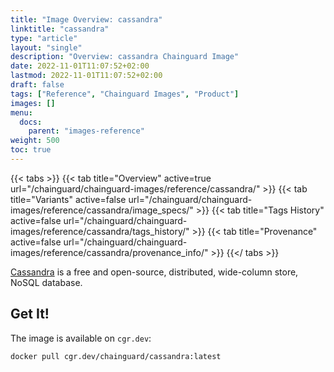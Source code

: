 ```yaml
---
title: "Image Overview: cassandra"
linktitle: "cassandra"
type: "article"
layout: "single"
description: "Overview: cassandra Chainguard Image"
date: 2022-11-01T11:07:52+02:00
lastmod: 2022-11-01T11:07:52+02:00
draft: false
tags: ["Reference", "Chainguard Images", "Product"]
images: []
menu:
  docs:
    parent: "images-reference"
weight: 500
toc: true
---
```


{{< tabs >}}
{{< tab title="Overview" active=true url="/chainguard/chainguard-images/reference/cassandra/" >}}
{{< tab title="Variants" active=false url="/chainguard/chainguard-images/reference/cassandra/image_specs/" >}}
{{< tab title="Tags History" active=false url="/chainguard/chainguard-images/reference/cassandra/tags_history/" >}}
{{< tab title="Provenance" active=false url="/chainguard/chainguard-images/reference/cassandra/provenance_info/" >}}
{{</ tabs >}}



<!--overview:start-->
[Cassandra](https://cassandra.apache.org) is a free and open-source, distributed, wide-column store, NoSQL database.
<!--overview:end-->

<!--getting:start-->
## Get It!
The image is available on `cgr.dev`:

```
docker pull cgr.dev/chainguard/cassandra:latest
```
<!--getting:end-->

<!--body:start-->
<!--body:end-->

